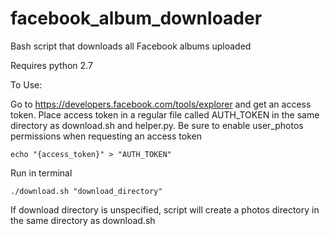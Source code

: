 facebook_album_downloader
=========================

Bash script that downloads all Facebook albums uploaded

Requires python 2.7

To Use:

  Go to https://developers.facebook.com/tools/explorer and get an access token. Place access token in a regular file called
  AUTH_TOKEN in the same directory as download.sh and helper.py. 
  Be sure to enable user_photos permissions when requesting an access token
  <pre><code>echo "{access_token}" > "AUTH_TOKEN"</code></pre>
  Run in terminal
  <pre><code>./download.sh "download_directory"</code></pre>
  If download directory is unspecified, script will create a photos directory in the same directory as download.sh
  
  
  
